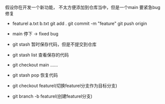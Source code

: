 假设你在开发一个新功能， 不太方便添加到仓库当中，但是一个main 要紧急bug修复

- featurel
 a.txt
 b.txt
 git add .
 git commit -m "feature"
 git push origin 
 
- main
 停下 -> fixed bug

- git stash
 暂时保存代码，但是不提交到仓库
 - git stash list 查看保存的代码
- git checkout main
 ......
- git stash pop 恢复代码

- git checkout featurel(切换featurel分支作为目标分支)
- git branch -b featurel(创建featurel分支)

